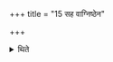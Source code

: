 +++
title = "15 सह वाग्निष्ठेन"

+++

<details><summary>थिते</summary>

सह वाग्निष्ठेन १५
</details>
